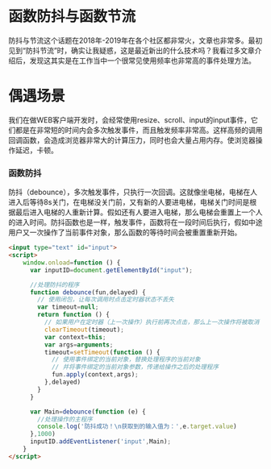 # 函数防抖与函数节流

防抖与节流这个话题在2018年-2019年在各个社区都非常火，文章也非常多。最初见到“防抖节流”时，确实让我疑惑，这是最近新出的什么技术吗？我看过多文章介绍后，发现这其实是在工作当中一个很常见使用频率也非常高的事件处理方法。

# 偶遇场景

我们在做WEB客户端开发时，会经常使用resize、scroll、input的input事件，它们都是在非常短的时间内会多次触发事件，而且触发频率非常高。这样高频的调用回调函数，会造成浏览器非常大的计算压力，同时也会大量占用内存。使浏览器操作延迟，卡顿。

### 函数防抖

防抖（debounce），多次触发事件，只执行一次回调。这就像坐电梯，电梯在人进入后等待8s关门，在电梯没关门前，又有新的人要进电梯，电梯关门时间是根据最后进入电梯的人重新计算。假如还有人要进入电梯，那么电梯会重置上一个人的进入时间。防抖函数也是一样，触发事件，函数将在一段时间后执行，假如中途用户又一次操作了当前事件对象，那么函数的等待时间会被重置重新开始。

``` html
<input type="text" id="input">
<script>
    window.onload=function () {
      var inputID=document.getElementById("input");

      //处理防抖的程序
      function debounce(fun,delayed) {
        // 使用闭包，让每次调用时点击定时器状态不丢失
        var timeout=null;
        return function () {
          // 如果用户在定时器（上一次操作）执行前再次点击，那么上一次操作将被取消
          clearTimeout(timeout);
          var context=this;
          var args=arguments;
          timeout=setTimeout(function () {
            // 使用事件绑定的当前对象，替换处理程序的当前对象
            // 并将事件绑定的当前对象参数，传递给操作之后的处理程序
            fun.apply(context,args);
          },delayed)
        }
      }

      var Main=debounce(function (e) {
        //处理操作的主程序
        console.log('防抖成功！\n获取到的输入值为：',e.target.value)
      },1000)
      inputID.addEventListener('input',Main);
    }
</script>
```

